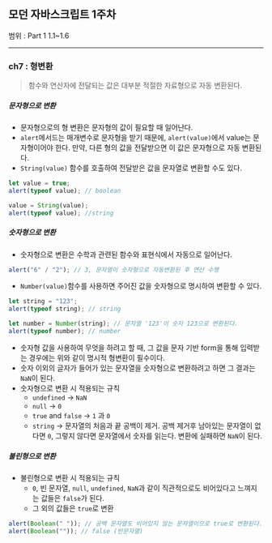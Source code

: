 ## 모던 자바스크립트 1주차

범위 : Part 1 1.1~1.6

---

### ch7 : 형변환

> 함수와 연산자에 전달되는 값은 대부분 적절한 자료형으로 자동 변환된다.

##### 문자형으로 변환

- 문자형으로의 형 변환은 문자형의 값이 필요할 때 일어난다.
- <code>alert</code>메서드는 매개변수로 문자형을 받기 때문에, <code>alert(value)</code>에서 value는 문자형이어야 한다. 만약, 다른 형의 값을 전달받으면 이 값은 문자형으로 자동 변환된다.
- <code>String(value)</code> 함수를 호출하여 전달받은 값을 문자열로 변환할 수도 있다.

```js
let value = true;
alert(typeof value); // boolean

value = String(value);
alert(typeof value); //string
```

##### 숫자형으로 변환

- 숫자형으로 변환은 수학과 관련된 함수와 표현식에서 자동으로 일어난다.

```js
alert("6" / "2"); // 3, 문자열이 숫자형으로 자동변환된 후 연산 수행
```

- <code>Number(value)</code>함수를 사용하면 주어진 값을 숫자형으로 명시하여 변환할 수 있다.

```js
let string = "123";
alert(typeof string); // string

let number = Number(string); // 문자열 '123'이 숫자 123으로 변환된다.
alert(typeof number); // number
```

- 숫자형 값을 사용하여 무엇을 하려고 할 때, 그 값을 문자 기반 form을 통해 입력받는 경우에는 위와 같이 명시적 형변환이 필수이다.
- 숫자 이외의 글자가 들어가 있는 문자열을 숫자형으로 변환하려고 하면 그 결과는 <code>NaN</code>이 된다.
- 숫자형으로 변환 시 적용되는 규칙
  - <code>undefined</code> -> <code>NaN</code>
  - <code>null</code> -> <code>0</code>
  - <code>true</code> and <code>false</code> -> <code>1</code> 과 <code>0</code>
  - <code>string</code> -> 문자열의 처음과 끝 공백이 제거. 공백 제거후 남아있는 문자열이 없다면 <code>0</code>, 그렇지 않다면 문자열에서 숫자를 읽는다. 변환에 실패하면 <code>NaN</code>이 된다.

##### 불린형으로 변환

- 불린형으로 변환 시 적용되는 규칙
  - <code>0</code>, 빈 문자열, <code>null</code>, <code>undefined</code>, <code>NaN</code>과 같이 직관적으로도 비어있다고 느껴지는 값들은 <code>false</code>가 된다.
  - 그 외의 값들은 <code>true</code>로 변환

```js
alert(Boolean(" ")); // 공백 문자열도 비어있지 않는 문자열이므로 true로 변환된다.
alert(Boolean("")); // false (빈문자열)
```
